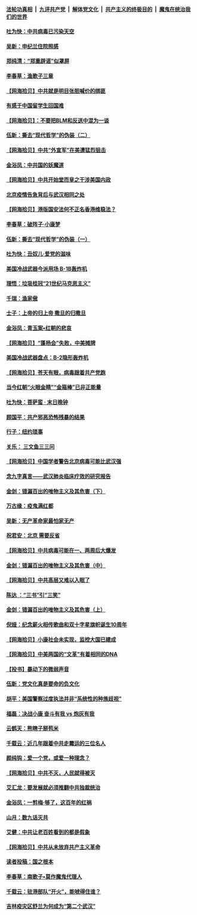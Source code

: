 ####  [法轮功真相](../../../../basic/blob/master/README.md?t=06280131) &nbsp;|&nbsp; [九评共产党](../../../../9ping.md/blob/master/README.md?t=06280131) &nbsp;|&nbsp; [解体党文化](../../../../jtdwh.md/blob/master/README.md?t=06280131)  &nbsp;|&nbsp; [共产主义的终极目的](../../../../gczydzjmd.md/blob/master/README.md?t=06280131) &nbsp;|&nbsp; [魔鬼在统治我们的世界](../../../../mgztzwmdsj.md/blob/master/README.md?t=06280131) 

#### [吐为快：中共病毒已污染天空](../pages/nsc993/n12215786.md?t=06280131) 

#### [吴新：申纪兰住院照感](../pages/nsc993/n12215730.md?t=06280131) 

#### [郑纯清：“郑重辟谣”似罩屏](../pages/nsc993/n12215700.md?t=06280131) 

#### [李春草：渔歌子三章](../pages/nsc993/n12215653.md?t=06280131) 

#### [【网海拾贝】中共就是明目张胆喊价的绑匪](../pages/nsc993/n12215381.md?t=06280131) 

#### [有感于中国留学生回国难](../pages/nsc993/n12212960.md?t=06280131) 

#### [【网海拾贝】：不要把BLM和反送中混为一谈](../pages/nsc993/n12213076.md?t=06280131) 

#### [伍新：撕去“现代哲学”的伪装（二）](../pages/nsc993/n12211310.md?t=06280131) 

#### [【网海拾贝】中共“外宣军”在美遭猛烈狙击](../pages/nsc993/n12211190.md?t=06280131) 

#### [金浴凤：中共国的妖魔道](../pages/nsc993/n12208163.md?t=06280131) 

#### [【网海拾贝】中共开始堂而皇之干涉美国内政](../pages/nsc993/n12205646.md?t=06280131) 

#### [北京疫情告急背后与武汉相同之处](../pages/nsc993/n12201610.md?t=06280131) 

#### [【网海拾贝】港版国安法何不正名香港维稳法？](../pages/nsc993/n12203675.md?t=06280131) 

#### [李春草：破阵子·小康梦](../pages/nsc993/n12202996.md?t=06280131) 

#### [伍新：撕去“现代哲学”的伪装（一）](../pages/nsc993/n12202666.md?t=06280131) 

#### [吐为快：丑奴儿·爱党的滋味](../pages/nsc993/n12202630.md?t=06280131) 

#### [美国冷战武器今派用场 B-1B轰炸机](../pages/nsc993/n12202368.md?t=06280131) 

#### [理悟：垃圾桂冠“21世纪马克思主义”](../pages/nsc993/n12201220.md?t=06280131) 

#### [千瑞：渔家傲](../pages/nsc993/n12201174.md?t=06280131) 

#### [士子：上帝的归上帝 撒旦的归撒旦](../pages/nsc993/n12199902.md?t=06280131) 

#### [金浴凤：青玉案•红朝的悲哀](../pages/nsc993/n12199650.md?t=06280131) 

#### [【网海拾贝】“蓬杨会”失败，中美摊牌](../pages/nsc993/n12199598.md?t=06280131) 

#### [美国冷战武器盘点：B-2隐形轰炸机](../pages/nsc993/n12199226.md?t=06280131) 

#### [【网海拾贝】苍天有眼，病毒跟着共产党跑](../pages/nsc993/n12197648.md?t=06280131) 

#### [当今红朝“火眼金睛”“金箍棒”已非正能量](../pages/nsc993/n12196834.md?t=06280131) 

#### [吐为快：菩萨蛮 · 末日晚钟](../pages/nsc993/n12196689.md?t=06280131) 

#### [顾国平：共产邪恶恐怖残暴的结果](../pages/nsc993/n12195238.md?t=06280131) 

#### [行子：纽约琐事](../pages/nsc993/n12194752.md?t=06280131) 

#### [关乐： 三文鱼三三问](../pages/nsc993/n12194626.md?t=06280131) 

#### [【网海拾贝】中国学者警告北京病毒可能比武汉强](../pages/nsc993/n12193964.md?t=06280131) 

#### [念九字真言——武汉肺炎临床疗效的研究报告](../pages/nsc993/n12190804.md?t=06280131) 

#### [金剑：错漏百出的唯物主义及其危害（下）](../pages/nsc993/n12191909.md?t=06280131) 

#### [万古缘：疫鬼满红都](../pages/nsc993/n12191847.md?t=06280131) 

#### [吴新：无产革命家最怕家无产](../pages/nsc993/n12191806.md?t=06280131) 

#### [祝君安：北京 需要反省](../pages/nsc993/n12191766.md?t=06280131) 

#### [【网海拾贝】中共病毒可能在一、两周后大爆发](../pages/nsc993/n12190517.md?t=06280131) 

#### [金剑：错漏百出的唯物主义及其危害（中）](../pages/nsc993/n12188778.md?t=06280131) 

#### [【网海拾贝】中共高层又难以入眠了](../pages/nsc993/n12188425.md?t=06280131) 

#### [陈达 ：“三书”引“三笑”](../pages/nsc993/n12187929.md?t=06280131) 

#### [金剑：错漏百出的唯物主义及其危害（上）](../pages/nsc993/n12186502.md?t=06280131) 

#### [倪娅：纪念薪火相传歌曲和双十字星旗帜诞生10周年](../pages/nsc993/n12186439.md?t=06280131) 

#### [【网海拾贝】小康社会未实现，监控大国已建成](../pages/nsc993/n12185468.md?t=06280131) 

#### [【网海拾贝】中美两国的“文革”有着相同的DNA](../pages/nsc993/n12184487.md?t=06280131) 

#### [【投书】暴动下的微弱声音](../pages/nsc993/n12183493.md?t=06280131) 

#### [伍新：党文化真是要命的负文化](../pages/nsc993/n12182742.md?t=06280131) 

#### [胡平：美国警察过度执法并非“系统性的种族歧视”](../pages/nsc993/n12182713.md?t=06280131) 

#### [福磊：决战小康 奋斗有我 vs 炮灰有我](../pages/nsc993/n12182693.md?t=06280131) 

#### [云鹤天：熊瞎子掰苞米](../pages/nsc993/n12182680.md?t=06280131) 

#### [千载云：近几年跟着中共走霉运的三位名人](../pages/nsc993/n12182649.md?t=06280131) 

#### [颜纯钩：爱一个党，或爱一种理念？](../pages/nsc993/n12182640.md?t=06280131) 

#### [【网海拾贝】中共不灭，人民就得被灭](../pages/nsc993/n12180698.md?t=06280131) 

#### [艾汇龙：要发展就必须推翻中共独裁统治](../pages/nsc993/n12180647.md?t=06280131) 

#### [金浴凤：一剪梅·够了，这百年的红祸](../pages/nsc993/n12180002.md?t=06280131) 

#### [山月：数九话灭共](../pages/nsc993/n12179940.md?t=06280131) 

#### [艾健：中共让老百姓看到的都是假象](../pages/nsc993/n12179778.md?t=06280131) 

#### [【网海拾贝】中共从未放弃共产主义革命](../pages/nsc993/n12176687.md?t=06280131) 

#### [读者投稿：国之根本](../pages/nsc993/n12176662.md?t=06280131) 

#### [李春草：南歌子•莫作魔鬼代理人](../pages/nsc993/n12176610.md?t=06280131) 

#### [千载云：驻港部队“开火”，能唬得住谁？](../pages/nsc993/n12176028.md?t=06280131) 

#### [吉林疫灾区舒兰为何成为“第二个武汉”](../pages/nsc993/n12172816.md?t=06280131) 

